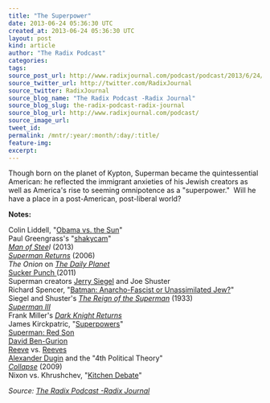 ```yaml
---
title: "The Superpower"
date: 2013-06-24 05:36:30 UTC
created_at: 2013-06-24 05:36:30 UTC
layout: post
kind: article
author: "The Radix Podcast"
categories: 
tags: 
source_post_url: http://www.radixjournal.com/podcast/podcast/2013/6/24/the-superpower
source_twitter_url: http://twitter.com/RadixJournal
source_twitter: RadixJournal
source_blog_name: "The Radix Podcast -Radix Journal"
source_blog_slug: the-radix-podcast-radix-journal
source_blog_url: http://www.radixjournal.com/podcast/
source_image_url: 
tweet_id:
permalink: /mntr/:year/:month/:day/:title/
feature-img: 
excerpt:
---
```

<p>Though born on the planet of Kypton, Superman became the quintessential American: he reflected the immigrant anxieties of his Jewish creators as well as America's rise to seeming omnipotence as a "superpower."  Will he have a place in a post-American, post-liberal world?     </p>



<p><strong>Notes:</strong></p><p><span>Colin Liddell, "</span><a href="http://alternativeright.com/blog/2013/6/20/the-sun-declares-war-on-obama">Obama vs. the Sun</a><span>"</span><br><span>Paul Greengrass's "</span><a href="http://www.cinemablend.com/new/Interview-Paul-Greengrass-Explains-The-Shaky-Cam-17539.html">shakycam</a><span>" </span><br><em><a href="http://www.imdb.com/title/tt0770828/">Man of Stee</a>l </em><span>(2013)</span><br><em><a href="http://www.imdb.com/title/tt0348150/">Superman Returns</a> </em><span>(2006) </span><br><em>The Onion</em><span> on </span><em><a href="http://www.theonion.com/articles/economically-healthy-daily-planet-now-most-unreali,28718/">The Daily Planet</a></em><br><a href="http://www.imdb.com/title/tt0978764/">Sucker Punch </a><span>(2011)</span><br><span>Superman creators </span><a href="https://en.wikipedia.org/wiki/Jerry_Siegel">Jerry Siegel</a><span> and Joe Shuster</span><br><span>Richard Spencer, "</span><a href="http://altright-archive.net/main/blogs/zeitgeist/batman/">Batman: Anarcho-Fascist or Unassimilated Jew?</a><span>"</span><br><span>Siegel and Shuster's </span><a href="http://en.wikipedia.org/wiki/The_Reign_of_the_Superman"><em>The Reign of the Superman</em></a><span> (1933)</span><br><em><a href="http://www.youtube.com/watch?v=UiwduaIGVVE">Superman III</a></em><br><span>Frank Miller's </span><em><a href="http://www.amazon.com/gp/product/1563893428/ref=as_li_ss_tl?ie=UTF8&amp;camp=1789&amp;creative=390957&amp;creativeASIN=1563893428&amp;linkCode=as2&amp;tag=alterright-20">Dark Knight Returns</a></em><br><span>James Kirckpatric, "</span><a href="http://altright-archive.net/main/the-magazine/superpowers/">Superpowers</a><span>"</span><br><a href="http://www.amazon.com/gp/product/1401201911/ref=as_li_ss_tl?ie=UTF8&amp;camp=1789&amp;creative=390957&amp;creativeASIN=1401201911&amp;linkCode=as2&amp;tag=alterright-20">Superman: Red Son</a><br><a href="http://en.wikipedia.org/wiki/David_Ben-Gurion">David Ben-Gurion</a><br><a href="http://en.wikipedia.org/wiki/Christopher_Reeve">Reeve</a><span> vs. </span><a href="http://en.wikipedia.org/wiki/George_Reeves">Reeves</a><br><a href="http://www.counter-currents.com/2012/09/unthinking-liberalism/">Alexander Dugin</a><span> and the "4th Political Theory" </span><br><a href="http://www.imdb.com/title/tt1503769/"><em>Collapse</em></a><span> (2009) </span><br><span>Nixon vs. Khrushchev, "</span><a href="http://www.youtube.com/watch?v=-CvQOuNecy4">Kitchen Debate</a><span>"</span></p><div class="">
    <i>Source: <a href="http://www.radixjournal.com/podcast/">The Radix Podcast -Radix Journal</a></i>
</div>
